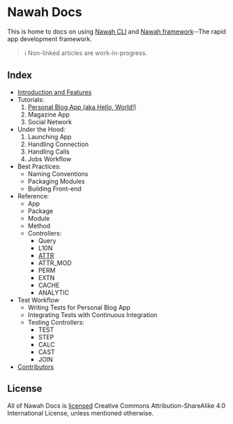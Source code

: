 # Nawah Docs

This is home to docs on using [Nawah CLI](https://github.com/nawah-io/nawah_cli) and [Nawah framework](https://github.com/nawah-io/nawah_framework)--The rapid app development framework.

> ℹ️ Non-linked articles are work-in-progress.

## Index
* [Introduction and Features](./intro_features.md)
* Tutorials:
  1. [Personal Blog App (aka Hello, World!)](./tutorial_blog/README.md)
  2. Magazine App
  3. Social Network
* Under the Hood:
  1. Launching App
  2. Handling Connection
  3. Handling Calls
  4. Jobs Workflow
* Best Practices:
  * Naming Conventions
  * Packaging Modules
  * Building Front-end
* Reference:
  * App
  * Package
  * Module
  * Method
  * Controllers:
    * Query
    * L10N
    * [ATTR](/reference/controllers/ATTR.md)
    * ATTR_MOD
    * PERM
    * EXTN
    * CACHE
    * ANALYTIC
* Test Workflow
  * Writing Tests for Personal Blog App
  * Integrating Tests with Continuous Integration
  * Testing Controllers:
    * TEST
    * STEP
    * CALC
    * CAST
    * JOIN
* [Contributors](./CONTRIBUTORS.md)

## License
All of Nawah Docs is [licensed](./LICENSE) Creative Commons Attribution-ShareAlike 4.0 International License, unless mentioned otherwise.